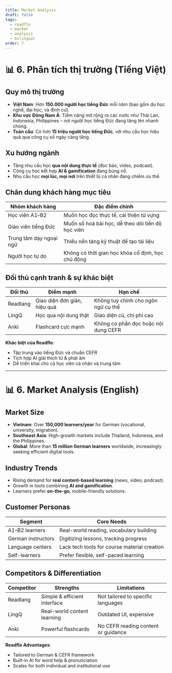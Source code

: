 ```yaml
---
title: Market Analysis
draft: false
tags:
  - readflo
  - market
  - analysis
  - bilingual
order: 7
---
```


# 📊 6. Phân tích thị trường (Tiếng Việt)

## Quy mô thị trường

- **Việt Nam**: Hơn **150.000 người học tiếng Đức** mỗi năm (bao gồm du học nghề, đại học, và định cư).
- **Khu vực Đông Nam Á**: Tiềm năng mở rộng ra các nước như Thái Lan, Indonesia, Philippines – nơi người học tiếng Đức đang tăng lên nhanh chóng.
- **Toàn cầu**: Có hơn **15 triệu người học tiếng Đức**, với nhu cầu học hiệu quả qua công cụ số ngày càng tăng.

## Xu hướng ngành

- Tăng nhu cầu học **qua nội dung thực tế** (đọc báo, video, podcast).
- Công cụ học kết hợp **AI & gamification** đang bùng nổ.
- Nhu cầu học **mọi lúc, mọi nơi** trên thiết bị cá nhân đang chiếm ưu thế.

## Chân dung khách hàng mục tiêu

| Nhóm khách hàng        | Đặc điểm chính                                 |
|------------------------|-----------------------------------------------|
| Học viên A1–B2         | Muốn học đọc thực tế, cải thiện từ vựng        |
| Giáo viên tiếng Đức    | Muốn số hoá bài học, dễ theo dõi tiến độ học viên |
| Trung tâm dạy ngoại ngữ| Thiếu nền tảng kỹ thuật để tạo tài liệu        |
| Người học tự do        | Không có thời gian học khóa cố định, học chủ động |

## Đối thủ cạnh tranh & sự khác biệt

| Đối thủ          | Điểm mạnh                      | Hạn chế                                 |
|------------------|--------------------------------|------------------------------------------|
| Readlang         | Giao diện đơn giản, hiệu quả   | Không tuỳ chỉnh cho ngôn ngữ cụ thể     |
| LingQ            | Học qua nội dung thật          | Giao diện cũ, chi phí cao               |
| Anki             | Flashcard cực mạnh             | Không có phần đọc hoặc nội dung CEFR     |

**Khác biệt của Readflo**:
- Tập trung vào tiếng Đức và chuẩn CEFR
- Tích hợp AI giải thích từ & phát âm
- Dễ triển khai cho cả học viên cá nhân và trung tâm

---

# 📊 6. Market Analysis (English)

## Market Size

- **Vietnam**: Over **150,000 learners/year** for German (vocational, university, migration).
- **Southeast Asia**: High-growth markets include Thailand, Indonesia, and the Philippines.
- **Global**: More than **15 million German learners** worldwide, increasingly seeking efficient digital tools.

## Industry Trends

- Rising demand for **real content-based learning** (news, video, podcast).
- Growth in tools combining **AI and gamification**.
- Learners prefer **on-the-go**, mobile-friendly solutions.

## Customer Personas

| Segment               | Core Needs                                   |
|-----------------------|----------------------------------------------|
| A1–B2 learners        | Real-world reading, vocabulary building       |
| German instructors    | Digitizing lessons, tracking progress         |
| Language centers      | Lack tech tools for course material creation |
| Self-learners         | Prefer flexible, self-paced learning          |

## Competitors & Differentiation

| Competitor    | Strengths                     | Limitations                            |
|---------------|-------------------------------|-----------------------------------------|
| Readlang      | Simple & efficient interface  | Not tailored to specific languages      |
| LingQ         | Real-world content learning   | Outdated UI, expensive                  |
| Anki          | Powerful flashcards           | No CEFR reading content or guidance     |

**Readflo Advantages**:
- Tailored to German & CEFR framework
- Built-in AI for word help & pronunciation
- Scales for both individual and institutional use
